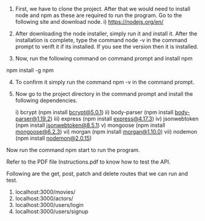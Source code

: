 
 1) First, we have to clone the project. After that we would need to install node and npm as these are required to run the program. Go to the following site and download node.
  i) https://nodejs.org/en/
 
 2) After downloading the node installer, simply run it and install it. After the installation is complete, type the command node -v in the command prompt to verift it if its installed. If you see the version then it is installed. 

 3) Now, run the following command on command prompt and install npm

 npm install -g npm     

 4) To confirm it simply run the command npm -v in the command prompt.

 5) Now go to the project directory in the command prompt and install the following dependencies.

    i) bcrypt (npm install bcrypt@5.0.1)
   ii) body-parser (npm install body-parser@1.19.2)
   iii) express (npm install express@4.17.3)
   iv) jsonwebtoken (npm install jsonwebtoken@8.5.1)
   v) mongoose (npm install mongoose@6.2.3)
   vi) morgan (npm install morgan@1.10.0)
   vii) nodemon (npm install nodemon@2.0.15)


   
 Now run the command npm start to run the program.

 Refer to the PDF file Instructions.pdf to know how to test the API.

 
 Following are the get, post, patch and delete routes that we can run and test.
 
 1) localhost:3000/movies/
 2) localhost:3000/actors/
 3) localhost:3000/users/login
 4) localhost:3000/users/signup
